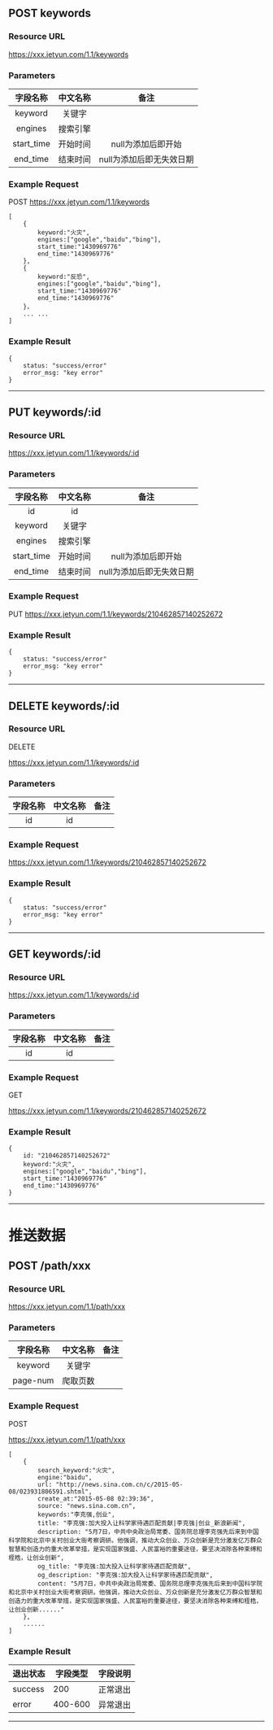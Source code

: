 ## POST keywords

### Resource URL

https://xxx.jetyun.com/1.1/keywords

### Parameters

字段名称       | 中文名称        | 备注
:-----------: | :-----------: | :-----------:
keyword       | 关键字         | 
engines       | 搜索引擎        | 
start_time    | 开始时间		   | null为添加后即开始
end_time      | 结束时间		   | null为添加后即无失效日期

### Example Request

POST
https://xxx.jetyun.com/1.1/keywords

```
[
	{
		keyword:"火灾",
		engines:["google","baidu","bing"],
		start_time:"1430969776"
		end_time:"1430969776"
	},
	{
		keyword:"反恐",
		engines:["google","baidu","bing"],
		start_time:"1430969776"
		end_time:"1430969776"
	}，
	... ...
]

```

### Example Result

```
{	
	status: "success/error"
	error_msg: "key error"
}

```

---

## PUT keywords/:id

### Resource URL

https://xxx.jetyun.com/1.1/keywords/:id

### Parameters

字段名称       | 中文名称        | 备注
:-----------: | :-----------: | :-----------:
id            | id            |
keyword       | 关键字         | 
engines       | 搜索引擎        | 
start_time    | 开始时间		   | null为添加后即开始
end_time      | 结束时间		   | null为添加后即无失效日期

### Example Request

PUT
https://xxx.jetyun.com/1.1/keywords/210462857140252672

### Example Result

```
{	
	status: "success/error"
	error_msg: "key error"
}

```

---

## DELETE keywords/:id

### Resource URL

DELETE

https://xxx.jetyun.com/1.1/keywords/:id

### Parameters

字段名称       | 中文名称        | 备注
:-----------: | :-----------: | :-----------:
id            | id            |


### Example Request

https://xxx.jetyun.com/1.1/keywords/210462857140252672

### Example Result

```
{	
	status: "success/error"
	error_msg: "key error"
}

```

---

## GET keywords/:id

### Resource URL

https://xxx.jetyun.com/1.1/keywords/:id

### Parameters

字段名称       | 中文名称        | 备注
:-----------: | :-----------: | :-----------:
id            | id            |


### Example Request

GET

https://xxx.jetyun.com/1.1/keywords/210462857140252672

### Example Result

```
{
	id: "210462857140252672"
	keyword:"火灾",
	engines:["google","baidu","bing"],
	start_time:"1430969776"
	end_time:"1430969776"
}

```

---

# 推送数据

## POST /path/xxx

### Resource URL

https://xxx.jetyun.com/1.1/path/xxx

### Parameters

字段名称       | 中文名称        | 备注
:-----------: | :-----------: | :-----------:
keyword       | 关键字         | 
page-num      | 爬取页数       | 

### Example Request

POST

https://xxx.jetyun.com/1.1/path/xxx

```
[
	{
		search_keyword:"火灾",
		engine:"baidu",
		url: "http://news.sina.com.cn/c/2015-05-08/023931806591.shtml",
		create_at:"2015-05-08 02:39:36",
		source: "news.sina.com.cn",
		keywords:"李克强,创业",
		title: "李克强:加大投入让科学家待遇匹配贡献|李克强|创业_新浪新闻",
		description: "5月7日，中共中央政治局常委、国务院总理李克强先后来到中国科学院和北京中关村创业大街考察调研。他强调，推动大众创业、万众创新是充分激发亿万群众智慧和创造力的重大改革举措，是实现国家强盛、人民富裕的重要途径，要坚决消除各种束缚和桎梏，让创业创新",
		og_title: "李克强:加大投入让科学家待遇匹配贡献",
		og_description: "李克强:加大投入让科学家待遇匹配贡献",
		content: "5月7日，中共中央政治局常委、国务院总理李克强先后来到中国科学院和北京中关村创业大街考察调研。他强调，推动大众创业、万众创新是充分激发亿万群众智慧和创造力的重大改革举措，是实现国家强盛、人民富裕的重要途径，要坚决消除各种束缚和桎梏，让创业创新......"					
	},
	......
]

```

### Example Result

| 退出状态 | 字段类型 | 字段说明 |
|----------|----------|----------|
| success  |      200 | 正常退出 |
| error    |  400-600 | 异常退出 |


---





